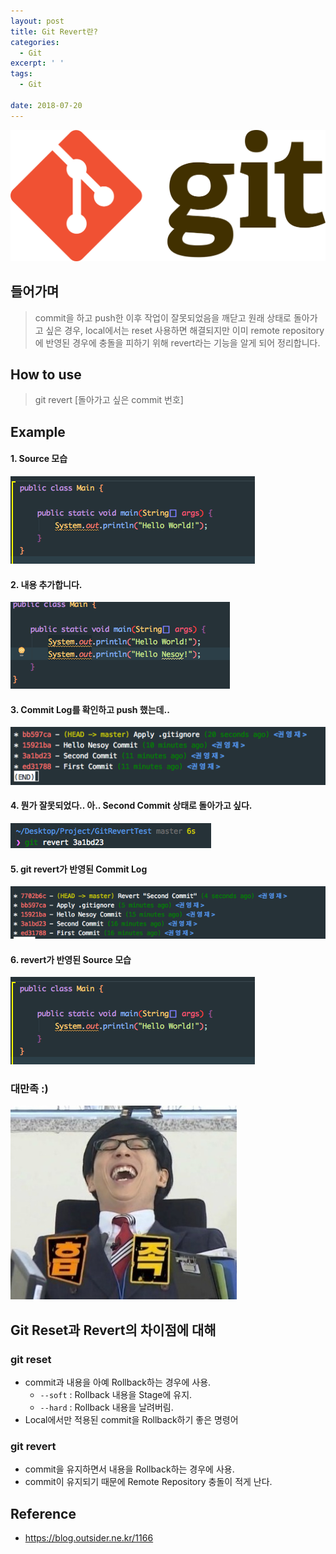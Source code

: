 ```yaml
---
layout: post
title: Git Revert란?
categories:
  - Git
excerpt: ' '
tags:
  - Git

date: 2018-07-20
---
```


![No Image](/assets/logo/git.png)

## 들어가며
> commit을 하고 push한 이후 작업이 잘못되었음을 깨닫고 원래 상태로 돌아가고 싶은 경우, local에서는 reset 사용하면 해결되지만 이미 remote repository에 반영된 경우에 충돌을 피하기 위해 revert라는 기능을 알게 되어 정리합니다.


## How to use
> git revert [돌아가고 싶은 commit 번호]

## Example
#### 1. Source 모습
![NO Image](/assets/posts/20180720/1.png)

#### 2. 내용 추가합니다.
![NO Image](/assets/posts/20180720/2.png)

#### 3. Commit Log를 확인하고 push 했는데..
![NO Image](/assets/posts/20180720/3.png)

#### 4. 뭔가 잘못되었다.. 아.. Second Commit 상태로 돌아가고 싶다.
![NO Image](/assets/posts/20180720/4.png)

#### 5. git revert가 반영된 Commit Log
![NO Image](/assets/posts/20180720/5.png)

#### 6. revert가 반영된 Source 모습
![NO Image](/assets/posts/20180720/6.png)

### 대만족 :)
![NO Image](/assets/emoticon/satisfy.jpg)

## Git Reset과 Revert의 차이점에 대해
### git reset
- commit과 내용을 아예 Rollback하는 경우에 사용.
    - `--soft` : Rollback 내용을 Stage에 유지.
    - `--hard` : Rollback 내용을 날려버림.
- Local에서만 적용된 commit을 Rollback하기 좋은 명령어

### git revert
- commit을 유지하면서 내용을 Rollback하는 경우에 사용.
- commit이 유지되기 때문에 Remote Repository 충돌이 적게 난다.



## Reference
- <https://blog.outsider.ne.kr/1166>

